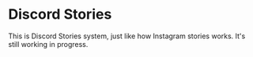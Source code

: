 # Discord Stories
This is Discord Stories system, just like how Instagram stories works. It's still working in progress.
